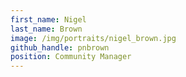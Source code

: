 ```yaml
---
first_name: Nigel
last_name: Brown
image: /img/portraits/nigel_brown.jpg
github_handle: pnbrown
position: Community Manager
---
```

